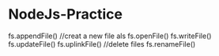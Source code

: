 # NodeJs-Practice
fs.appendFile()  //creat a new file als fs.openFile() fs.writeFile() fs.updateFile() fs.uplinkFile()  //delete files fs.renameFile()

